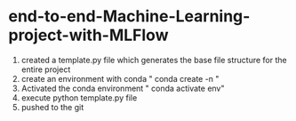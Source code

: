 # end-to-end-Machine-Learning-project-with-MLFlow

1. created a template.py file which generates the base file structure for the entire project
2. create an environment with conda " conda create -n <env> "
3. Activated the conda environment " conda activate env"
4. execute python template.py file
5. pushed to the git

